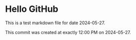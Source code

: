 # Hello GitHub
This is a test markdown file for date 2024-05-27.

This commit was created at exactly 12:00 PM on 2024-05-27.
